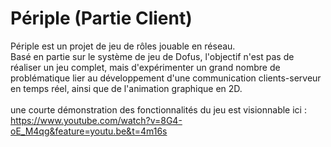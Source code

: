 # Périple (Partie Client)

Périple est un projet de jeu de rôles jouable en réseau.</br>
Basé en partie sur le système de jeu de Dofus, l'objectif n'est pas de réaliser un jeu complet, mais d'expérimenter un grand nombre de problématique lier au développement d'une communication clients-serveur en temps réel, ainsi que de l'animation graphique en 2D.</br></br>
une courte démonstration des fonctionnalités du jeu est visionnable ici : https://www.youtube.com/watch?v=8G4-oE_M4qg&feature=youtu.be&t=4m16s
